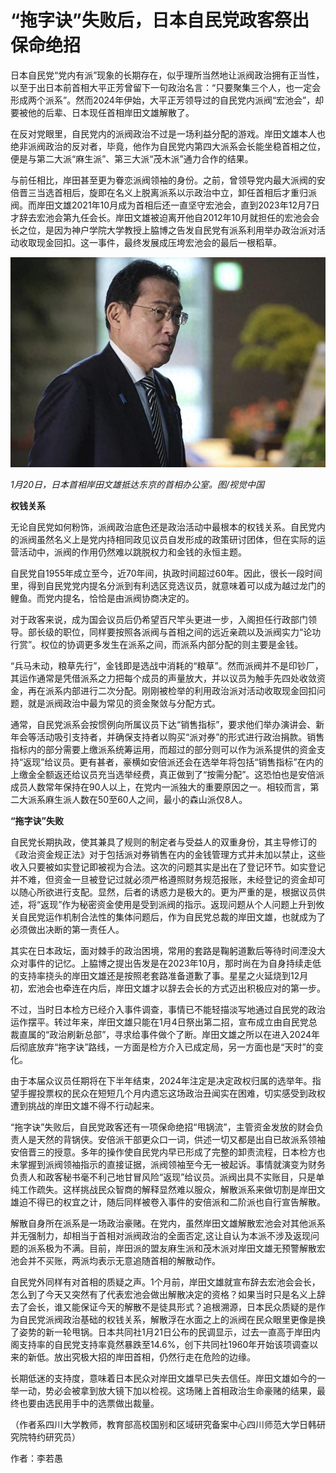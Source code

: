 # “拖字诀”失败后，日本自民党政客祭出保命绝招

日本自民党“党内有派”现象的长期存在，似乎理所当然地让派阀政治拥有正当性，以至于出日本前首相大平正芳曾留下一句政治名言：“只要聚集三个人，也一定会形成两个派系”。然而2024年伊始，大平正芳领导过的自民党内派阀“宏池会”，却要被他的后辈、日本现任首相岸田文雄解散了。

在反对党眼里，自民党内的派阀政治不过是一场利益分配的游戏。岸田文雄本人也绝非派阀政治的反对者，毕竟，他作为自民党内第四大派系会长能坐稳首相之位，便是与第二大派“麻生派”、第三大派“茂木派”通力合作的结果。

与前任相比，岸田甚至更为眷恋派阀领袖的身份。之前，曾领导党内最大派阀的安倍晋三当选首相后，旋即在名义上脱离派系以示政治中立，卸任首相后才重归派阀。而岸田文雄2021年10月成为首相后还一直坚守宏池会，直到2023年12月7日才辞去宏池会第九任会长。岸田文雄被迫离开他自2012年10月就担任的宏池会会长之位，是因为神户学院大学教授上脇博之告发自民党有派系利用举办政治派对活动收取现金回扣。这一事件，最终发展成压垮宏池会的最后一根稻草。

![f49c3770a66d1c2af821947d3046fce2.jpg](https://raw.githubusercontent.com/qqhsx/qqnews_image/main/2024/01/23/“拖字诀”失败后，日本自民党政客祭出保命绝招/f49c3770a66d1c2af821947d3046fce2.jpg)

_1月20日，日本首相岸田文雄抵达东京的首相办公室。图/视觉中国_

**权钱关系**

无论自民党如何粉饰，派阀政治底色还是政治活动中最根本的权钱关系。自民党内的派阀虽然名义上是党内持相同政见议员自发形成的政策研讨团体，但在实际的运营活动中，派阀的作用仍然难以跳脱权力和金钱的永恒主题。

自民党自1955年成立至今，近70年间，执政时间超过60年。因此，很长一段时间里，得到自民党党内提名分派到有利选区竞选议员，就意味着可以成为越过龙门的鲤鱼。而党内提名，恰恰是由派阀协商决定的。

对于政客来说，成为国会议员后仍希望百尺竿头更进一步，入阁担任行政部门领导。部长级的职位，同样要按照各派阀与首相之间的远近亲疏以及派阀实力“论功行赏”。权位的协调更多发生在派系之间，而派系内部分配的则主要是金钱。

“兵马未动，粮草先行”，金钱即是选战中消耗的“粮草”。然而派阀并不是印钞厂，其运作通常是凭借派系之力把每个成员的声量放大，并以议员为触手先四处收敛资金，再在派系内部进行二次分配。刚刚被检举的利用政治派对活动收取现金回扣问题，就是派阀政治中最为常见的资金聚敛与分配方式。

通常，自民党派系会按惯例向所属议员下达“销售指标”，要求他们举办演讲会、新年会等活动吸引支持者，并确保支持者以购买“派对券”的形式进行政治捐款。销售指标内的部分需要上缴派系统筹运用，而超过的部分则可以作为派系提供的资金支持“返现”给议员。更有甚者，豪横如安倍派还会在选举年将包括“销售指标”在内的上缴金全额返还给议员充当选举经费，真正做到了“按需分配”。这恐怕也是安倍派成员人数常年保持在90人以上，在党内一派独大的重要原因之一。相较而言，第二大派系麻生派人数在50至60人之间，最小的森山派仅8人。

**“拖字诀”失败**

自民党长期执政，使其兼具了规则的制定者与受益人的双重身份，其主导修订的《政治资金规正法》对于包括派对券销售在内的金钱管理方式并未加以禁止，这些收入只要被如实登记即被视为合法。这次的问题其实是出在了登记环节。如实登记并不难，但资金一旦被登记过就必须严格遵照财务规范报账，未经登记的资金却可以随心所欲进行支配。显然，后者的诱惑力是极大的。更为严重的是，根据议员供述，将“返现”作为秘密资金使用是受到派阀的指示。返现问题从个人问题上升到攸关自民党运作机制合法性的集体问题后，作为自民党总裁的岸田文雄，也就成为了必须做出决断的第一责任人。

其实在日本政坛，面对棘手的政治困境，常用的套路是鞠躬道歉后等待时间湮没大众对事件的记忆。上脇博之提出告发是在2023年10月，那时尚在为自身持续走低的支持率挠头的岸田文雄还是按照老套路准备道歉了事。星星之火延烧到12月初，宏池会也牵连在内后，岸田文雄才以辞去会长的方式迈出积极应对的第一步。

不过，当时日本检方已经介入事件调查，事情已不能轻描淡写地通过自民党的政治运作摆平。转过年来，岸田文雄只能在1月4日祭出第二招，宣布成立由自民党总裁直属的“政治刷新总部”，寻求给事件做个了断。岸田文雄之所以在进入2024年后彻底放弃“拖字诀”路线，一方面是检方介入已成定局，另一方面也是“天时”的变化。

由于本届众议员任期将在下半年结束，2024年注定是决定政权归属的选举年。指望手握投票权的民众在短短几个月内遗忘这场政治丑闻实在困难，切实感受到政权遭到挑战的岸田文雄不得不行动起来。

“拖字诀”失败后，自民党政客还有一项保命绝招“甩锅流”，主管资金发放的财会负责人是天然的背锅侠。安倍派干部更众口一词，供述一切又都是出自已故派系领袖安倍晋三的授意。多年的操作使自民党内早已形成了完整的卸责流程，日本检方也未掌握到派阀领袖指示的直接证据，派阀领袖至今无一被起诉。事情就演变为财务负责人和政客秘书毫不利己地甘冒风险“返现”给议员。派阀出具不实账目，只是单纯工作疏失。这样挑战民众智商的解释显然难以服众，解散派系来做切割是岸田文雄迫不得已的权宜之计，随后同样被卷入事件的安倍派和二阶派也自行宣告解散。

解散自身所在派系是一场政治豪赌。在党内，虽然岸田文雄解散宏池会对其他派系并无强制力，却相当于首相对派阀政治的全面否定,这让自认为本派不涉及返现问题的派系极为不满。目前，岸田派的盟友麻生派和茂木派对岸田文雄无预警解散宏池会并不买账，两派均表示无意追随首相的解散动作。

自民党外同样有对首相的质疑之声。1个月前，岸田文雄就宣布辞去宏池会会长，怎么到了今天又突然有了代表宏池会做出解散决定的资格？如果当时只是名义上辞去了会长，谁又能保证今天的解散不是徒具形式？追根溯源，日本民众质疑的是作为自民党派阀政治基础的权钱关系，解散浮在水面之上的派阀在民众眼里更像是换了姿势的新一轮甩锅。日本共同社1月21日公布的民调显示，过去一直高于岸田内阁支持率的自民党支持率竟然暴跌至14.6%，创下共同社1960年开始该项调查以来的新低。放出究极大招的岸田首相，仍然行走在危险的边缘。

长期低迷的支持度，意味着日本民众对岸田文雄早已失去信任。岸田文雄如今的一举一动，势必会被拿到放大镜下加以检视。这场赌上首相政治生命豪赌的结果，最终也要由选民用手中的选票做出裁量。

（作者系四川大学教师，教育部高校国别和区域研究备案中心四川师范大学日韩研究院特约研究员）

作者：李若愚

